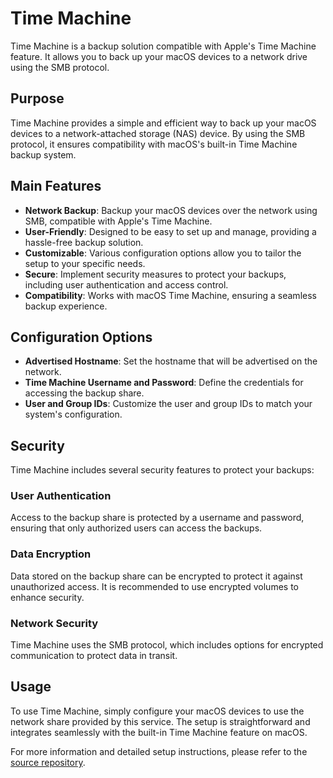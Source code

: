 # Time Machine

Time Machine is a backup solution compatible with Apple's Time Machine feature. It allows you to back up your macOS devices to a network drive using the SMB protocol.

## Purpose

Time Machine provides a simple and efficient way to back up your macOS devices to a network-attached storage (NAS) device. By using the SMB protocol, it ensures compatibility with macOS's built-in Time Machine backup system.

## Main Features

- **Network Backup**: Backup your macOS devices over the network using SMB, compatible with Apple's Time Machine.
- **User-Friendly**: Designed to be easy to set up and manage, providing a hassle-free backup solution.
- **Customizable**: Various configuration options allow you to tailor the setup to your specific needs.
- **Secure**: Implement security measures to protect your backups, including user authentication and access control.
- **Compatibility**: Works with macOS Time Machine, ensuring a seamless backup experience.

## Configuration Options

- **Advertised Hostname**: Set the hostname that will be advertised on the network.
- **Time Machine Username and Password**: Define the credentials for accessing the backup share.
- **User and Group IDs**: Customize the user and group IDs to match your system's configuration.

## Security

Time Machine includes several security features to protect your backups:

### User Authentication

Access to the backup share is protected by a username and password, ensuring that only authorized users can access the backups.

### Data Encryption

Data stored on the backup share can be encrypted to protect it against unauthorized access. It is recommended to use encrypted volumes to enhance security.

### Network Security

Time Machine uses the SMB protocol, which includes options for encrypted communication to protect data in transit.

## Usage

To use Time Machine, simply configure your macOS devices to use the network share provided by this service. The setup is straightforward and integrates seamlessly with the built-in Time Machine feature on macOS.

For more information and detailed setup instructions, please refer to the [source repository](https://github.com/mbentley/docker-timemachine).

